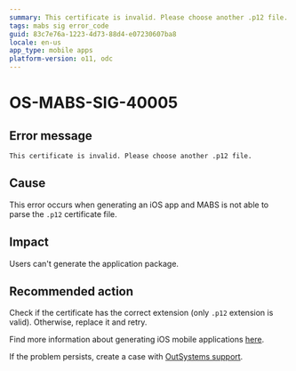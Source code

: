 ```yaml
---
summary: This certificate is invalid. Please choose another .p12 file.
tags: mabs sig error_code
guid: 83c7e76a-1223-4d73-88d4-e07230607ba8
locale: en-us
app_type: mobile apps
platform-version: o11, odc
---
```


# OS-MABS-SIG-40005

## Error message

`This certificate is invalid. Please choose another .p12 file.`

## Cause

This error occurs when generating an iOS app and MABS is not able to parse the `.p12` certificate file.

## Impact

Users can't generate the application package.

## Recommended action

Check if the certificate has the correct extension (only `.p12` extension is valid). Otherwise, replace it and retry.

Find more information about generating iOS mobile applications [here](https://success.outsystems.com/Documentation/11/Delivering_Mobile_Apps/Generate_and_Distribute_Your_Mobile_App/Generate_and_Publish_Your_Mobile_App_to_the_Mobile_App_Stores/Publish_Your_Mobile_iOS_Application_to_the_Apple_App_Store).

If the problem persists, create a case with [OutSystems support](https://www.outsystems.com/support/portal/open-support-case?ErrorCode=OS-MABS-SIG-40005).
